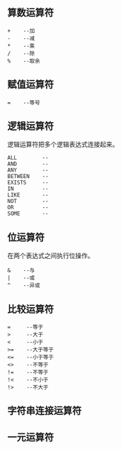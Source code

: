 ## 算数运算符

```
+    --加
-    --减
*    --乘
/    --除
%    --取余
```

## 赋值运算符

```
=    --等号
```

## 逻辑运算符

逻辑运算符把多个逻辑表达式连接起来。

```
ALL        --
AND        --
ANY        --
BETWEEN    --
EXISTS     --
IN         --
LIKE       --
NOT        --
OR         --
SOME       --
```

## 位运算符

在两个表达式之间执行位操作。

```
&    --与
|    --或
^    --异或
```

## 比较运算符

```
=     --等于
>     --大于
<     --小于
>=    --大于等于
<=    --小于等于
<>    --不等于
!=    --不等于
!<    --不小于
!>    --不大于
```

## 字符串连接运算符

## 一元运算符



